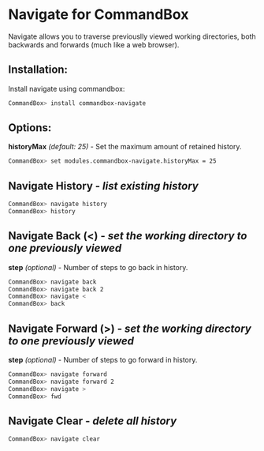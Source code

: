 # Navigate for CommandBox

Navigate allows you to traverse previouslly viewed working directories, both backwards and forwards (much like a web browser).

## Installation:

Install navigate using commandbox:

```bash
CommandBox> install commandbox-navigate
```

## Options:
**historyMax** *(default: 25)* - Set the maximum amount of retained history.
```bash
CommandBox> set modules.commandbox-navigate.historyMax = 25
```

## Navigate History - *list existing history*

```bash
CommandBox> navigate history
CommandBox> history
```

## Navigate Back (<) - *set the working directory to one previously viewed*
**step** *(optional)* - Number of steps to go back in history.
```bash
CommandBox> navigate back
CommandBox> navigate back 2
CommandBox> navigate <
CommandBox> back
```

## Navigate Forward (>) - *set the working directory to one previously viewed*
**step** *(optional)* - Number of steps to go forward in history.

```bash
CommandBox> navigate forward
CommandBox> navigate forward 2
CommandBox> navigate >
CommandBox> fwd
```

## Navigate Clear - *delete all history*

```bash
CommandBox> navigate clear
```